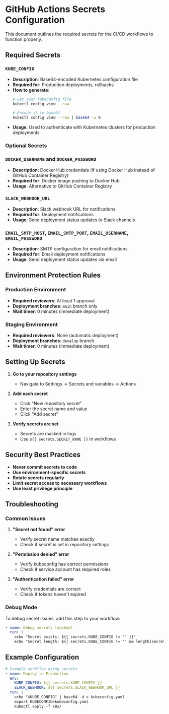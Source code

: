 # GitHub Actions Secrets Configuration

This document outlines the required secrets for the CI/CD workflows to function properly.

## Required Secrets

### `KUBE_CONFIG`
- **Description**: Base64-encoded Kubernetes configuration file
- **Required for**: Production deployments, rollbacks
- **How to generate**:
  ```bash
  # Get your kubeconfig file
  kubectl config view --raw
  
  # Encode it to base64
  kubectl config view --raw | base64 -w 0
  ```
- **Usage**: Used to authenticate with Kubernetes clusters for production deployments

### Optional Secrets

### `DOCKER_USERNAME` and `DOCKER_PASSWORD`
- **Description**: Docker Hub credentials (if using Docker Hub instead of GitHub Container Registry)
- **Required for**: Docker image pushing to Docker Hub
- **Usage**: Alternative to GitHub Container Registry

### `SLACK_WEBHOOK_URL`
- **Description**: Slack webhook URL for notifications
- **Required for**: Deployment notifications
- **Usage**: Send deployment status updates to Slack channels

### `EMAIL_SMTP_HOST`, `EMAIL_SMTP_PORT`, `EMAIL_USERNAME`, `EMAIL_PASSWORD`
- **Description**: SMTP configuration for email notifications
- **Required for**: Email deployment notifications
- **Usage**: Send deployment status updates via email

## Environment Protection Rules

### Production Environment
- **Required reviewers**: At least 1 approval
- **Deployment branches**: `main` branch only
- **Wait timer**: 0 minutes (immediate deployment)

### Staging Environment
- **Required reviewers**: None (automatic deployment)
- **Deployment branches**: `develop` branch
- **Wait timer**: 0 minutes (immediate deployment)

## Setting Up Secrets

1. **Go to your repository settings**
   - Navigate to Settings → Secrets and variables → Actions

2. **Add each secret**
   - Click "New repository secret"
   - Enter the secret name and value
   - Click "Add secret"

3. **Verify secrets are set**
   - Secrets are masked in logs
   - Use `${{ secrets.SECRET_NAME }}` in workflows

## Security Best Practices

- **Never commit secrets to code**
- **Use environment-specific secrets**
- **Rotate secrets regularly**
- **Limit secret access to necessary workflows**
- **Use least privilege principle**

## Troubleshooting

### Common Issues

1. **"Secret not found" error**
   - Verify secret name matches exactly
   - Check if secret is set in repository settings

2. **"Permission denied" error**
   - Verify kubeconfig has correct permissions
   - Check if service account has required roles

3. **"Authentication failed" error**
   - Verify credentials are correct
   - Check if tokens haven't expired

### Debug Mode

To debug secret issues, add this step to your workflow:
```yaml
- name: Debug secrets (masked)
  run: |
    echo "Secret exists: ${{ secrets.KUBE_CONFIG != '' }}"
    echo "Secret length: ${{ secrets.KUBE_CONFIG != '' && length(secrets.KUBE_CONFIG) }}"
```

## Example Configuration

```yaml
# Example workflow using secrets
- name: Deploy to Production
  env:
    KUBE_CONFIG: ${{ secrets.KUBE_CONFIG }}
    SLACK_WEBHOOK: ${{ secrets.SLACK_WEBHOOK_URL }}
  run: |
    echo "$KUBE_CONFIG" | base64 -d > kubeconfig.yaml
    export KUBECONFIG=kubeconfig.yaml
    kubectl apply -f k8s/
```
